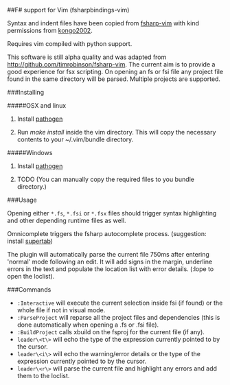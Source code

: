 ##F# support for Vim (fsharpbindings-vim)

Syntax and indent files have been copied from [fsharp-vim](http://github.com/kongo2002/fsharp-vim) with kind permissions from [kongo2002](https://github.com/kongo2002).

Requires vim compiled with python support. 

This software is still alpha quality and was adapted from http://github.com/timrobinson/fsharp-vim. The current aim is to provide a good experience for fsx scripting. On opening an fs or fsi file any project file found in the same directory will be parsed. Multiple projects are supported. 

###Installing 

#####OSX and linux

1. Install [pathogen](https://github.com/tpope/vim-pathogen)

2. Run *make install* inside the vim directory. This will copy the necessary contents to your ~/.vim/bundle directory.

#####Windows

1. Install [pathogen](https://github.com/tpope/vim-pathogen)

2. TODO (You can manually copy the required files to you bundle directory.)

###Usage

Opening either `*.fs`, `*.fsi` or `*.fsx` files should trigger syntax highlighting and other depending runtime files as well.

Omnicomplete triggers the fsharp autocomplete process. (suggestion: install [supertab](https://github.com/ervandew/supertab))

The plugin will automatically parse the current file 750ms after entering 'normal' mode following an edit. It will add signs in the margin, underline errors in the text and populate the location list with error details. (:lope to open the loclist). 

###Commands

* `:Interactive` will execute the current selection inside fsi (if found) or the whole file if not in visual mode.
* `:ParseProject` will reparse all the project files and dependencies (this is done automatically when opening a .fs or .fsi file).
* `:BuildProject` calls xbuild on the fsproj for the current file (if any).
* `leader\<t\>` will echo the type of the expression currently pointed to by the cursor.
* `leader\<i\>` will echo the warning/error details or the type of the expression currently pointed to by the cursor.
* `leader\<r\>` will parse the current file and highlight any errors and add them to the loclist.



